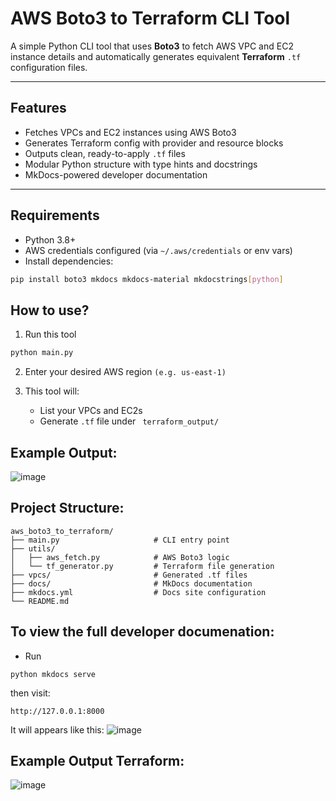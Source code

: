 # AWS Boto3 to Terraform CLI Tool

A simple Python CLI tool that uses **Boto3** to fetch AWS VPC and EC2 instance details and automatically generates equivalent **Terraform** `.tf` configuration files.

---

##  Features

-  Fetches VPCs and EC2 instances using AWS Boto3
-  Generates Terraform config with provider and resource blocks
-  Outputs clean, ready-to-apply `.tf` files
-  Modular Python structure with type hints and docstrings
-  MkDocs-powered developer documentation

---

##  Requirements

- Python 3.8+
- AWS credentials configured (via `~/.aws/credentials` or env vars)
- Install dependencies:

```bash
pip install boto3 mkdocs mkdocs-material mkdocstrings[python]
```
##  How to use?

1. Run this tool

```bash
python main.py
```
2. Enter your desired AWS region ```(e.g. us-east-1)``` 

3. This tool will:
      - List your VPCs and EC2s
      - Generate ``` .tf ``` file under ``` terraform_output/```


## Example Output:

![image](https://github.com/user-attachments/assets/3664f067-b961-4f60-9092-43db93aa424c)



## Project Structure:
```
aws_boto3_to_terraform/
├── main.py                     # CLI entry point
├── utils/
│   ├── aws_fetch.py            # AWS Boto3 logic
│   └── tf_generator.py         # Terraform file generation
├── vpcs/                       # Generated .tf files
├── docs/                       # MkDocs documentation
├── mkdocs.yml                  # Docs site configuration
└── README.md

```

## To view the full developer documenation:

- Run

```
python mkdocs serve
```
then visit:
```
http://127.0.0.1:8000
```
It will appears like this:
![image](https://github.com/user-attachments/assets/510d4412-fe89-4bdf-a7f7-5be6b0dfc0ff)


## Example Output  Terraform:
![image](https://github.com/user-attachments/assets/d5b1e21e-7d1a-4d46-a800-607005ad4301)





